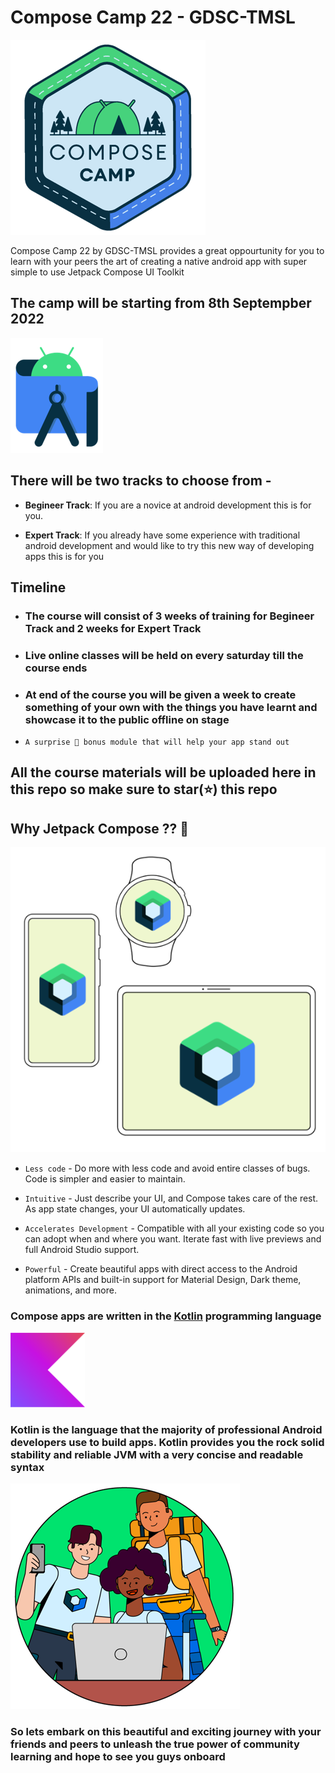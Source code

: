 # Compose Camp 22 - GDSC-TMSL

![Compose Camp Logo](./ComposeCampLogo.png)

Compose Camp 22 by GDSC-TMSL provides a great oppourtunity for you to learn with your peers the art of creating a native android app with super simple to use Jetpack Compose UI Toolkit

## The camp will be starting from **8th Septempber 2022**

![Android Studio Logo](./Android%20Studio.png)

## There will be two tracks to choose from -

- **Begineer Track**: If you are a novice at android development this is for you.

- **Expert Track**: If you already have some experience with traditional android development and would like to try this new way of developing apps this is for you

## Timeline

- ### The course will consist of **3 weeks of training for Begineer Track** and **2 weeks for Expert Track**

- ### Live online classes will be held on every saturday till the course ends

- ### At end of the course you will be given a week to create something of your own with the things you have learnt and showcase it to the public offline on stage

- `A surprise 🤩 bonus module that will help your app stand out`

## All the course materials will be uploaded here in this repo so make sure to star(⭐) this repo

## Why Jetpack Compose ?? 🤔

![Jetpack Compose Logo](./ComposeLogo.png)

- `Less code` - Do more with less code and avoid entire classes of bugs. Code is simpler and easier to maintain.

- `Intuitive` - Just describe your UI, and Compose takes care of the rest. As app state changes, your UI automatically updates.

- `Accelerates Development` - Compatible with all your existing code so you can adopt when and where you want. Iterate fast with live previews and full Android Studio support.

- `Powerful` - Create beautiful apps with direct access to the Android platform APIs and built-in support for Material Design, Dark theme, animations, and more.

### Compose apps are written in the [Kotlin](https://developer.android.com/kotlin) programming language

![Kotlin Logo](./Kotlin.png)

### Kotlin is the language that the majority of professional Android developers use to build apps. Kotlin provides you the rock solid stability and reliable JVM with a very concise and readable syntax

![Community Learning](./Community%20Learning.png)

### So lets embark on this beautiful and exciting journey with your friends and peers to unleash the true power of community learning and hope to see you guys onboard

